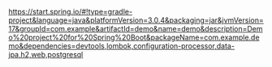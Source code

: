 https://start.spring.io/#!type=gradle-project&language=java&platformVersion=3.0.4&packaging=jar&jvmVersion=17&groupId=com.example&artifactId=demo&name=demo&description=Demo%20project%20for%20Spring%20Boot&packageName=com.example.demo&dependencies=devtools,lombok,configuration-processor,data-jpa,h2,web,postgresql
